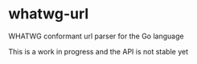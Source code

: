 # whatwg-url
WHATWG conformant url parser for the Go language

This is a work in progress and the API is not stable yet
